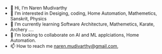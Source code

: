 - 👋 Hi, I’m Naren Mudivarthy
- 👀 I’m interested in Desiging, coding, Home Automation, Mathemetics, Sanskrit, Physics
- 🌱 I’m currently learning Software Architecture, Mathemetics, Karate, Archery ....
- 💞️ I’m looking to collaborate on AI and ML applciations, Home Automation.
- 📫 How to reach me naren.mudivarthy@gmail.com,

<!---
naren-m/naren-m is a ✨ special ✨ repository because its `README.md` (this file) appears on your GitHub profile.
You can click the Preview link to take a look at your changes.
--->
